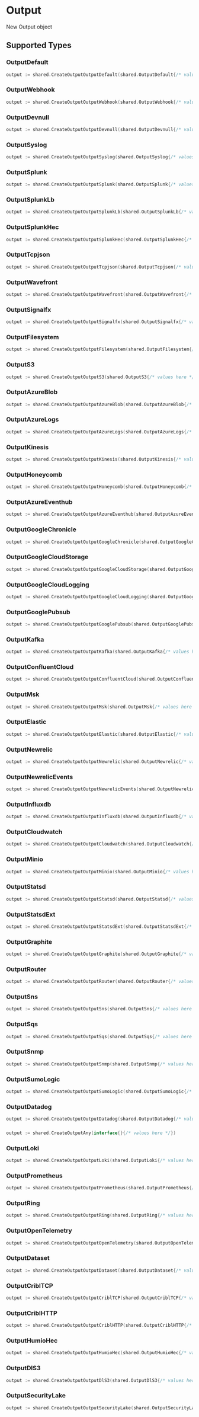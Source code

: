 # Output

New Output object


## Supported Types

### OutputDefault

```go
output := shared.CreateOutputOutputDefault(shared.OutputDefault{/* values here */})
```

### OutputWebhook

```go
output := shared.CreateOutputOutputWebhook(shared.OutputWebhook{/* values here */})
```

### OutputDevnull

```go
output := shared.CreateOutputOutputDevnull(shared.OutputDevnull{/* values here */})
```

### OutputSyslog

```go
output := shared.CreateOutputOutputSyslog(shared.OutputSyslog{/* values here */})
```

### OutputSplunk

```go
output := shared.CreateOutputOutputSplunk(shared.OutputSplunk{/* values here */})
```

### OutputSplunkLb

```go
output := shared.CreateOutputOutputSplunkLb(shared.OutputSplunkLb{/* values here */})
```

### OutputSplunkHec

```go
output := shared.CreateOutputOutputSplunkHec(shared.OutputSplunkHec{/* values here */})
```

### OutputTcpjson

```go
output := shared.CreateOutputOutputTcpjson(shared.OutputTcpjson{/* values here */})
```

### OutputWavefront

```go
output := shared.CreateOutputOutputWavefront(shared.OutputWavefront{/* values here */})
```

### OutputSignalfx

```go
output := shared.CreateOutputOutputSignalfx(shared.OutputSignalfx{/* values here */})
```

### OutputFilesystem

```go
output := shared.CreateOutputOutputFilesystem(shared.OutputFilesystem{/* values here */})
```

### OutputS3

```go
output := shared.CreateOutputOutputS3(shared.OutputS3{/* values here */})
```

### OutputAzureBlob

```go
output := shared.CreateOutputOutputAzureBlob(shared.OutputAzureBlob{/* values here */})
```

### OutputAzureLogs

```go
output := shared.CreateOutputOutputAzureLogs(shared.OutputAzureLogs{/* values here */})
```

### OutputKinesis

```go
output := shared.CreateOutputOutputKinesis(shared.OutputKinesis{/* values here */})
```

### OutputHoneycomb

```go
output := shared.CreateOutputOutputHoneycomb(shared.OutputHoneycomb{/* values here */})
```

### OutputAzureEventhub

```go
output := shared.CreateOutputOutputAzureEventhub(shared.OutputAzureEventhub{/* values here */})
```

### OutputGoogleChronicle

```go
output := shared.CreateOutputOutputGoogleChronicle(shared.OutputGoogleChronicle{/* values here */})
```

### OutputGoogleCloudStorage

```go
output := shared.CreateOutputOutputGoogleCloudStorage(shared.OutputGoogleCloudStorage{/* values here */})
```

### OutputGoogleCloudLogging

```go
output := shared.CreateOutputOutputGoogleCloudLogging(shared.OutputGoogleCloudLogging{/* values here */})
```

### OutputGooglePubsub

```go
output := shared.CreateOutputOutputGooglePubsub(shared.OutputGooglePubsub{/* values here */})
```

### OutputKafka

```go
output := shared.CreateOutputOutputKafka(shared.OutputKafka{/* values here */})
```

### OutputConfluentCloud

```go
output := shared.CreateOutputOutputConfluentCloud(shared.OutputConfluentCloud{/* values here */})
```

### OutputMsk

```go
output := shared.CreateOutputOutputMsk(shared.OutputMsk{/* values here */})
```

### OutputElastic

```go
output := shared.CreateOutputOutputElastic(shared.OutputElastic{/* values here */})
```

### OutputNewrelic

```go
output := shared.CreateOutputOutputNewrelic(shared.OutputNewrelic{/* values here */})
```

### OutputNewrelicEvents

```go
output := shared.CreateOutputOutputNewrelicEvents(shared.OutputNewrelicEvents{/* values here */})
```

### OutputInfluxdb

```go
output := shared.CreateOutputOutputInfluxdb(shared.OutputInfluxdb{/* values here */})
```

### OutputCloudwatch

```go
output := shared.CreateOutputOutputCloudwatch(shared.OutputCloudwatch{/* values here */})
```

### OutputMinio

```go
output := shared.CreateOutputOutputMinio(shared.OutputMinio{/* values here */})
```

### OutputStatsd

```go
output := shared.CreateOutputOutputStatsd(shared.OutputStatsd{/* values here */})
```

### OutputStatsdExt

```go
output := shared.CreateOutputOutputStatsdExt(shared.OutputStatsdExt{/* values here */})
```

### OutputGraphite

```go
output := shared.CreateOutputOutputGraphite(shared.OutputGraphite{/* values here */})
```

### OutputRouter

```go
output := shared.CreateOutputOutputRouter(shared.OutputRouter{/* values here */})
```

### OutputSns

```go
output := shared.CreateOutputOutputSns(shared.OutputSns{/* values here */})
```

### OutputSqs

```go
output := shared.CreateOutputOutputSqs(shared.OutputSqs{/* values here */})
```

### OutputSnmp

```go
output := shared.CreateOutputOutputSnmp(shared.OutputSnmp{/* values here */})
```

### OutputSumoLogic

```go
output := shared.CreateOutputOutputSumoLogic(shared.OutputSumoLogic{/* values here */})
```

### OutputDatadog

```go
output := shared.CreateOutputOutputDatadog(shared.OutputDatadog{/* values here */})
```

### 

```go
output := shared.CreateOutputAny(interface{}{/* values here */})
```

### OutputLoki

```go
output := shared.CreateOutputOutputLoki(shared.OutputLoki{/* values here */})
```

### OutputPrometheus

```go
output := shared.CreateOutputOutputPrometheus(shared.OutputPrometheus{/* values here */})
```

### OutputRing

```go
output := shared.CreateOutputOutputRing(shared.OutputRing{/* values here */})
```

### OutputOpenTelemetry

```go
output := shared.CreateOutputOutputOpenTelemetry(shared.OutputOpenTelemetry{/* values here */})
```

### OutputDataset

```go
output := shared.CreateOutputOutputDataset(shared.OutputDataset{/* values here */})
```

### OutputCriblTCP

```go
output := shared.CreateOutputOutputCriblTCP(shared.OutputCriblTCP{/* values here */})
```

### OutputCriblHTTP

```go
output := shared.CreateOutputOutputCriblHTTP(shared.OutputCriblHTTP{/* values here */})
```

### OutputHumioHec

```go
output := shared.CreateOutputOutputHumioHec(shared.OutputHumioHec{/* values here */})
```

### OutputDlS3

```go
output := shared.CreateOutputOutputDlS3(shared.OutputDlS3{/* values here */})
```

### OutputSecurityLake

```go
output := shared.CreateOutputOutputSecurityLake(shared.OutputSecurityLake{/* values here */})
```

